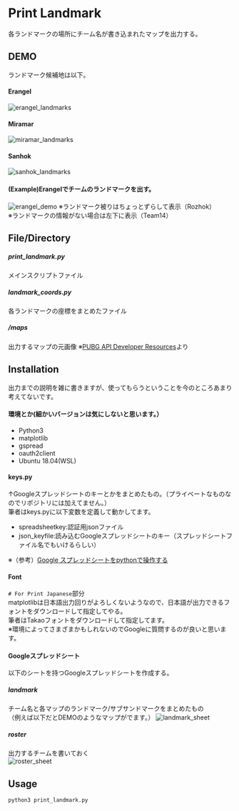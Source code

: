 # Print Landmark
各ランドマークの場所にチーム名が書き込まれたマップを出力する。

## DEMO
ランドマーク候補地は以下。

#### Erangel
![erangel_landmarks](https://user-images.githubusercontent.com/16263574/74584049-e038ca00-5008-11ea-92a2-9d25ea6bb1e2.png)

#### Miramar
![miramar_landmarks](https://user-images.githubusercontent.com/16263574/74584054-f34b9a00-5008-11ea-9a71-9bb0c846237d.png)

#### Sanhok
![sanhok_landmarks](https://user-images.githubusercontent.com/16263574/74584061-02324c80-5009-11ea-8f99-eab7e7662a29.png)

#### (Example)Erangelでチームのランドマークを出す。
![erangel_demo](https://user-images.githubusercontent.com/16263574/74584177-538f0b80-500a-11ea-9fb6-e80620f51ea7.png)
※ランドマーク被りはちょっとずらして表示（Rozhok）  
※ランドマークの情報がない場合は左下に表示（Team14）

## File/Directory
##### print_landmark.py
メインスクリプトファイル

##### landmark_coords.py
各ランドマークの座標をまとめたファイル

##### /maps
出力するマップの元画像
※[PUBG API Developer Resources](https://github.com/pubg/api-assets)より

## Installation
出力までの説明を雑に書きますが、使ってもらうということを今のところあまり考えてないです。

#### 環境とか(細かいバージョンは気にしないと思います。）
- Python3
- matplotlib
- gspread
- oauth2client
- Ubuntu 18.04(WSL)

#### keys.py
↑Googleスプレッドシートのキーとかをまとめたもの。（プライベートなものなのでリポジトリには加えてません。）  
筆者はkeys.pyに以下変数を定義して動かしてます。

- spreadsheetkey:認証用jsonファイル
- json_keyfile:読み込むGoogleスプレッドシートのキー（スプレッドシートファイル名でもいけるらしい）

※（参考）[Google スプレッドシートをpythonで操作する](https://qiita.com/Hidekazu-Karino/items/5201fce7249693357602)

#### Font
`# For Print Japanese`部分  
matplotlibは日本語出力回りがよろしくないようなので、日本語が出力できるフォントをダウンロードして指定してやる。  
筆者はTakaoフォントをダウンロードして指定してます。  
※環境によってさまざまかもしれないのでGoogleに質問するのが良いと思います。

#### Googleスプレッドシート
以下のシートを持つGoogleスプレッドシートを作成する。

##### landmark
チーム名と各マップのランドマーク/サブサンドマークをまとめたもの  
（例えば以下だとDEMOのようなマップがでます。）
![landmark_sheet](https://user-images.githubusercontent.com/16263574/74584881-f303cc80-5011-11ea-8c08-4df91fa91bac.png)

##### roster
出力するチームを書いておく  
![roster_sheet](https://user-images.githubusercontent.com/16263574/74584905-36f6d180-5012-11ea-92f6-9bd9a794be6a.png)

## Usage
`python3 print_landmark.py`
